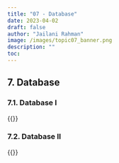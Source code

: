 ```yaml
---
title: "07 - Database"
date: 2023-04-02
draft: false
author: "Jailani Rahman"
image: /images/topic07_banner.png
description: ""
toc:
---
```


## 7. Database

### 7.1. Database I
<div>{{<embed-pdf url="../resources/07a - Fundamentals of Database Management Systems.pdf">}}</div>

### 7.2. Database II
<div>{{<embed-pdf url="../resources/07b - Database Design & Entity Relationship Model.pdf">}}</div>
